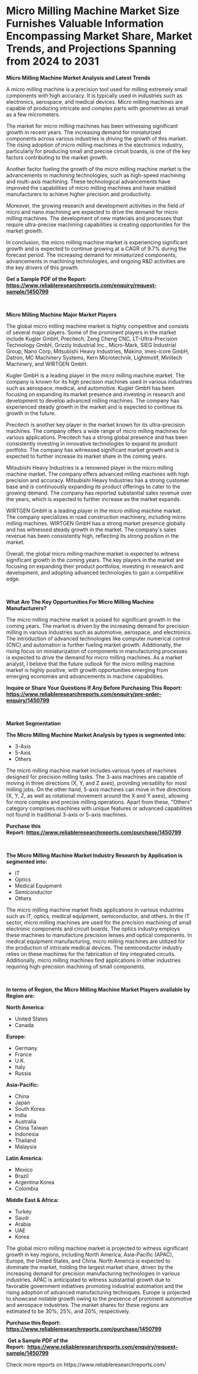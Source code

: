 <p><h1>Micro Milling Machine Market Size Furnishes Valuable Information Encompassing Market Share, Market Trends, and Projections Spanning from 2024 to 2031</h1></p><p><strong>Micro Milling Machine Market Analysis and Latest Trends</strong></p>
<p><p>A micro milling machine is a precision tool used for milling extremely small components with high accuracy. It is typically used in industries such as electronics, aerospace, and medical devices. Micro milling machines are capable of producing intricate and complex parts with geometries as small as a few micrometers.</p><p>The market for micro milling machines has been witnessing significant growth in recent years. The increasing demand for miniaturized components across various industries is driving the growth of this market. The rising adoption of micro milling machines in the electronics industry, particularly for producing small and precise circuit boards, is one of the key factors contributing to the market growth.</p><p>Another factor fueling the growth of the micro milling machine market is the advancements in machining technologies, such as high-speed machining and multi-axis machining. These technological advancements have improved the capabilities of micro milling machines and have enabled manufacturers to achieve higher precision and productivity.</p><p>Moreover, the growing research and development activities in the field of micro and nano machining are expected to drive the demand for micro milling machines. The development of new materials and processes that require ultra-precise machining capabilities is creating opportunities for the market growth.</p><p>In conclusion, the micro milling machine market is experiencing significant growth and is expected to continue growing at a CAGR of 9.7% during the forecast period. The increasing demand for miniaturized components, advancements in machining technologies, and ongoing R&D activities are the key drivers of this growth.</p></p>
<p><strong>Get a Sample PDF of the Report:&nbsp; <a href="https://www.reliableresearchreports.com/enquiry/request-sample/1450799">https://www.reliableresearchreports.com/enquiry/request-sample/1450799</a></strong></p>
<p>&nbsp;</p>
<p><strong>Micro Milling Machine Major Market Players</strong></p>
<p><p>The global micro milling machine market is highly competitive and consists of several major players. Some of the prominent players in the market include Kugler GmbH, Precitech, Zeng Cheng CNC, LT-Ultra-Precision Technology GmbH, Grizzly Industrial Inc., Micro-Mark, SIEG Industrial Group, Nano Corp, Mitsubishi Heavy Industries, Makino, imes-icore GmbH, Datron, MC Machinery Systems, Kern Microtechnik, Lightmotif, Minitech Machinery, and WIRTGEN GmbH.</p><p>Kugler GmbH is a leading player in the micro milling machine market. The company is known for its high precision machines used in various industries such as aerospace, medical, and automotive. Kugler GmbH has been focusing on expanding its market presence and investing in research and development to develop advanced milling machines. The company has experienced steady growth in the market and is expected to continue its growth in the future.</p><p>Precitech is another key player in the market known for its ultra-precision machines. The company offers a wide range of micro milling machines for various applications. Precitech has a strong global presence and has been consistently investing in innovative technologies to expand its product portfolio. The company has witnessed significant market growth and is expected to further increase its market share in the coming years.</p><p>Mitsubishi Heavy Industries is a renowned player in the micro milling machine market. The company offers advanced milling machines with high precision and accuracy. Mitsubishi Heavy Industries has a strong customer base and is continuously expanding its product offerings to cater to the growing demand. The company has reported substantial sales revenue over the years, which is expected to further increase as the market expands.</p><p>WIRTGEN GmbH is a leading player in the micro milling machine market. The company specializes in road construction machinery, including micro milling machines. WIRTGEN GmbH has a strong market presence globally and has witnessed steady growth in the market. The company's sales revenue has been consistently high, reflecting its strong position in the market.</p><p>Overall, the global micro milling machine market is expected to witness significant growth in the coming years. The key players in the market are focusing on expanding their product portfolios, investing in research and development, and adopting advanced technologies to gain a competitive edge.</p></p>
<p>&nbsp;</p>
<p><strong>What Are The Key Opportunities For Micro Milling Machine Manufacturers?</strong></p>
<p><p>The micro milling machine market is poised for significant growth in the coming years. The market is driven by the increasing demand for precision milling in various industries such as automotive, aerospace, and electronics. The introduction of advanced technologies like computer numerical control (CNC) and automation is further fueling market growth. Additionally, the rising focus on miniaturization of components in manufacturing processes is expected to drive the demand for micro milling machines. As a market analyst, I believe that the future outlook for the micro milling machine market is highly positive, with growth opportunities emerging from emerging economies and advancements in machine capabilities.</p></p>
<p><strong>Inquire or Share Your Questions If Any Before Purchasing This Report: <a href="https://www.reliableresearchreports.com/enquiry/pre-order-enquiry/1450799">https://www.reliableresearchreports.com/enquiry/pre-order-enquiry/1450799</a></strong></p>
<p>&nbsp;</p>
<p><strong>Market Segmentation</strong></p>
<p><strong>The Micro Milling Machine Market Analysis by types is segmented into:</strong></p>
<p><ul><li>3-Axis</li><li>5-Axis</li><li>Others</li></ul></p>
<p><p>The micro milling machine market includes various types of machines designed for precision milling tasks. The 3-axis machines are capable of moving in three directions (X, Y, and Z axes), providing versatility for most milling jobs. On the other hand, 5-axis machines can move in five directions (X, Y, Z, as well as rotational movement around the X and Y axes), allowing for more complex and precise milling operations. Apart from these, "Others" category comprises machines with unique features or advanced capabilities not found in traditional 3-axis or 5-axis machines.</p></p>
<p><strong>Purchase this Report:&nbsp;<a href="https://www.reliableresearchreports.com/purchase/1450799">https://www.reliableresearchreports.com/purchase/1450799</a></strong></p>
<p>&nbsp;</p>
<p><strong>The Micro Milling Machine Market Industry Research by Application is segmented into:</strong></p>
<p><ul><li>IT</li><li>Optics</li><li>Medical Equipment</li><li>Semiconductor</li><li>Others</li></ul></p>
<p><p>The micro milling machine market finds applications in various industries such as IT, optics, medical equipment, semiconductor, and others. In the IT sector, micro milling machines are used for the precision machining of small electronic components and circuit boards. The optics industry employs these machines to manufacture precision lenses and optical components. In medical equipment manufacturing, micro milling machines are utilized for the production of intricate medical devices. The semiconductor industry relies on these machines for the fabrication of tiny integrated circuits. Additionally, micro milling machines find applications in other industries requiring high-precision machining of small components.</p></p>
<p>&nbsp;</p>
<p><strong>In terms of Region, the Micro Milling Machine Market Players available by Region are:</strong></p>
<p>
    <p> <strong> North America: </strong>
        <ul>
            <li>United States</li>
            <li>Canada</li>
        </ul>
        </p> 
    <p> <strong> Europe: </strong>
        <ul>
            <li>Germany</li>
            <li>France</li>
            <li>U.K.</li>
            <li>Italy</li>
            <li>Russia</li>
        </ul>
        </p> 
    <p> <strong> Asia-Pacific: </strong>
        <ul>
            <li>China</li>
            <li>Japan</li>
            <li>South Korea</li>
            <li>India</li>
            <li>Australia</li>
            <li>China Taiwan</li>
            <li>Indonesia</li>
            <li>Thailand</li>
            <li>Malaysia</li>
        </ul>
        </p> 
    <p> <strong> Latin America: </strong>
        <ul>
            <li>Mexico</li>
            <li>Brazil</li>
            <li>Argentina Korea</li>
            <li>Colombia</li>
        </ul>
        </p> 
    <p> <strong> Middle East & Africa: </strong>
        <ul>
            <li>Turkey</li>
            <li>Saudi</li>
            <li>Arabia</li>
            <li>UAE</li>
            <li>Korea</li>
        </ul>
    </p>
    </p>
<p><p>The global micro milling machine market is projected to witness significant growth in key regions, including North America, Asia-Pacific (APAC), Europe, the United States, and China. North America is expected to dominate the market, holding the largest market share, driven by the increasing demand for precision manufacturing technologies in various industries. APAC is anticipated to witness substantial growth due to favorable government initiatives promoting industrial automation and the rising adoption of advanced manufacturing techniques. Europe is projected to showcase notable growth owing to the presence of prominent automotive and aerospace industries. The market shares for these regions are estimated to be 30%, 25%, and 20%, respectively.</p></p>
<p><strong>Purchase this Report: <a href="https://www.reliableresearchreports.com/purchase/1450799">https://www.reliableresearchreports.com/purchase/1450799</a></strong></p>
<p>&nbsp;<strong>Get a Sample PDF of the Report:&nbsp;&nbsp;<a href="https://www.reliableresearchreports.com/enquiry/request-sample/1450799">https://www.reliableresearchreports.com/enquiry/request-sample/1450799</a></strong></p>
<p><strong></strong></p>
<p>Check more reports on https://www.reliableresearchreports.com/</p>